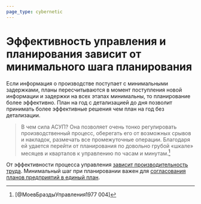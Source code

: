 ```yaml
---
page_type: cybernetic
---
```


# Эффективность управления и планирования зависит от минимального шага планирования

Если информация о производстве поступает с минимальными задержками, планы пересчитываются в момент поступления новой информации и задержки на всех этапах минимальны, то планирование более эффективно. План на год с детализацией до дня позволит принимать более эффективные решения чем план на год без детализации. 

> В чем сила АСУП? Она позволяет очень тонко регулировать производственный процесс, оберегать его от возможных срывов и накладок, размечать все промежуточные операции. Благодаря ей удается перейти от планирования по довольно грубой «шкале» месяцев и кварталов к управлению по часам и минутам.[^1]

От эффективности процесса управления [зависит производительность труда]([[20230129154445]]). Минимальный шаг при планировании важен для [согласования планов предприятий в единый план]([[20230129161611]]).

[^1]:  [@МоевБраздыУправления1977 004]